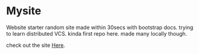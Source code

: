# Mysite
Website starter
random site made within 30secs with bootstrap docs. 
trying to learn distributed VCS.
kinda first repo here. made many locally though.



check out the site <a href = "https://arnavjindal.xyz/">Here</a>.
